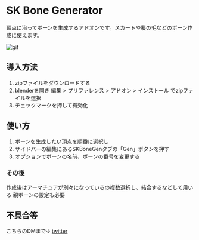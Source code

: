 # SK Bone Generator

頂点に沿ってボーンを生成するアドオンです。スカートや髪の毛などのボーン作成に使えます。

![gif]()

## 導入方法

1. zipファイルをダウンロードする
2. blenderを開き 編集 > プリファレンス > アドオン > インストール でzipファイルを選択
3. チェックマークを押して有効化

## 使い方

1. ボーンを生成したい頂点を順番に選択し
2. サイドバーの編集にあるSKBoneGenタブの「Gen」ボタンを押す
3. オプションでボーンの名前、ボーンの番号を変更する

### その後
作成後はアーマチュアが別々になっているの複数選択し、結合するなどして用いる
親ボーンの設定も必要

## 不具合等
こちらのDMまで↓
[twitter](https://twitter.com/CGRe_load)
